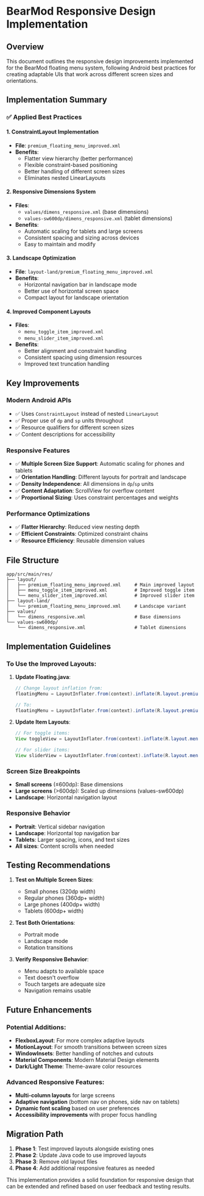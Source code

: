 # BearMod Responsive Design Implementation

## Overview
This document outlines the responsive design improvements implemented for the BearMod floating menu system, following Android best practices for creating adaptable UIs that work across different screen sizes and orientations.

## Implementation Summary

### ✅ Applied Best Practices

#### 1. **ConstraintLayout Implementation**
- **File**: `premium_floating_menu_improved.xml`
- **Benefits**: 
  - Flatter view hierarchy (better performance)
  - Flexible constraint-based positioning
  - Better handling of different screen sizes
  - Eliminates nested LinearLayouts

#### 2. **Responsive Dimensions System**
- **Files**: 
  - `values/dimens_responsive.xml` (base dimensions)
  - `values-sw600dp/dimens_responsive.xml` (tablet dimensions)
- **Benefits**:
  - Automatic scaling for tablets and large screens
  - Consistent spacing and sizing across devices
  - Easy to maintain and modify

#### 3. **Landscape Optimization**
- **File**: `layout-land/premium_floating_menu_improved.xml`
- **Benefits**:
  - Horizontal navigation bar in landscape mode
  - Better use of horizontal screen space
  - Compact layout for landscape orientation

#### 4. **Improved Component Layouts**
- **Files**: 
  - `menu_toggle_item_improved.xml`
  - `menu_slider_item_improved.xml`
- **Benefits**:
  - Better alignment and constraint handling
  - Consistent spacing using dimension resources
  - Improved text truncation handling

## Key Improvements

### Modern Android APIs
- ✅ Uses `ConstraintLayout` instead of nested `LinearLayout`
- ✅ Proper use of `dp` and `sp` units throughout
- ✅ Resource qualifiers for different screen sizes
- ✅ Content descriptions for accessibility

### Responsive Features
- ✅ **Multiple Screen Size Support**: Automatic scaling for phones and tablets
- ✅ **Orientation Handling**: Different layouts for portrait and landscape
- ✅ **Density Independence**: All dimensions in `dp`/`sp` units
- ✅ **Content Adaptation**: ScrollView for overflow content
- ✅ **Proportional Sizing**: Uses constraint percentages and weights

### Performance Optimizations
- ✅ **Flatter Hierarchy**: Reduced view nesting depth
- ✅ **Efficient Constraints**: Optimized constraint chains
- ✅ **Resource Efficiency**: Reusable dimension values

## File Structure

```
app/src/main/res/
├── layout/
│   ├── premium_floating_menu_improved.xml     # Main improved layout
│   ├── menu_toggle_item_improved.xml          # Improved toggle item
│   └── menu_slider_item_improved.xml          # Improved slider item
├── layout-land/
│   └── premium_floating_menu_improved.xml     # Landscape variant
├── values/
│   └── dimens_responsive.xml                  # Base dimensions
└── values-sw600dp/
    └── dimens_responsive.xml                  # Tablet dimensions
```

## Implementation Guidelines

### To Use the Improved Layouts:

1. **Update Floating.java**:
   ```java
   // Change layout inflation from:
   floatingMenu = LayoutInflater.from(context).inflate(R.layout.premium_floating_menu, null);
   
   // To:
   floatingMenu = LayoutInflater.from(context).inflate(R.layout.premium_floating_menu_improved, null);
   ```

2. **Update Item Layouts**:
   ```java
   // For toggle items:
   View toggleView = LayoutInflater.from(context).inflate(R.layout.menu_toggle_item_improved, null);
   
   // For slider items:
   View sliderView = LayoutInflater.from(context).inflate(R.layout.menu_slider_item_improved, null);
   ```

### Screen Size Breakpoints
- **Small screens** (≤600dp): Base dimensions
- **Large screens** (>600dp): Scaled up dimensions (values-sw600dp)
- **Landscape**: Horizontal navigation layout

### Responsive Behavior
- **Portrait**: Vertical sidebar navigation
- **Landscape**: Horizontal top navigation bar
- **Tablets**: Larger spacing, icons, and text sizes
- **All sizes**: Content scrolls when needed

## Testing Recommendations

1. **Test on Multiple Screen Sizes**:
   - Small phones (320dp width)
   - Regular phones (360dp+ width)
   - Large phones (400dp+ width)
   - Tablets (600dp+ width)

2. **Test Both Orientations**:
   - Portrait mode
   - Landscape mode
   - Rotation transitions

3. **Verify Responsive Behavior**:
   - Menu adapts to available space
   - Text doesn't overflow
   - Touch targets are adequate size
   - Navigation remains usable

## Future Enhancements

### Potential Additions:
- **FlexboxLayout**: For more complex adaptive layouts
- **MotionLayout**: For smooth transitions between screen sizes
- **WindowInsets**: Better handling of notches and cutouts
- **Material Components**: Modern Material Design elements
- **Dark/Light Theme**: Theme-aware color resources

### Advanced Responsive Features:
- **Multi-column layouts** for large screens
- **Adaptive navigation** (bottom nav on phones, side nav on tablets)
- **Dynamic font scaling** based on user preferences
- **Accessibility improvements** with proper focus handling

## Migration Path

1. **Phase 1**: Test improved layouts alongside existing ones
2. **Phase 2**: Update Java code to use improved layouts
3. **Phase 3**: Remove old layout files
4. **Phase 4**: Add additional responsive features as needed

This implementation provides a solid foundation for responsive design that can be extended and refined based on user feedback and testing results. 